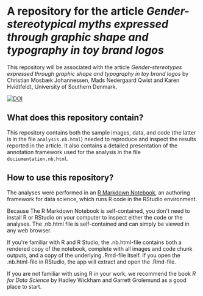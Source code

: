 # A repository for the article *Gender-stereotypical myths expressed through graphic shape and typography in toy brand logos*

This repository will be associated with the article *Gender-stereotypes expressed through graphic shape and typography in toy brand logos* by Christian Mosbæk Johannessen, Mads Nedergaard Qwist and Karen Hvidtfeldt, University of Southern Denmark.

[![DOI](https://zenodo.org/badge/558361207.svg)](https://zenodo.org/badge/latestdoi/558361207)

## What does this repository contain?
This repository contains both the sample images, data, and code (the latter is in the file `analysis.nb.html`) needed to reproduce and inspect the results reported in the article. It also contains a detailed presentation of the annotation framework used for the analysis in the file `dociumentation.nb.html`.

## How to use this repository?

The analyses were performed in an [R Markdown Notebook](https://rmarkdown.rstudio.com/lesson-10.html), an authoring framework for data science, which runs R code in the RStudio environment.

Because The R Markdown Notebook is self-contained, you don't need to install R or RStudio on your computer to inspect either the code or the analyses. The .nb.html file is self-contained and can simply be viewed in any web browser.

If you're familiar with R and R Studio, the .nb.html-file contains both a rendered copy of the notebook, complete with all images and code chunk outputs, and a copy of the underlying .Rmd-file itself. If you open the .nb.html-file in RStudio, the app will extract and open the .Rmd-file.

If you are not familiar with using R in your work, we recommend the book *R for Data Science* by Hadley Wickham and Garrett Grolemund as a good place to start.